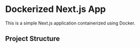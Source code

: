 # Dockerized Next.js App

This is a simple Next.js application containerized using Docker.

## Project Structure